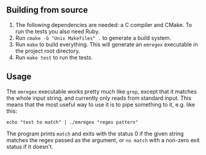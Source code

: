 ## Building from source

1. The following dependencies are needed: a C compiler and CMake.
   To run the tests you also need Ruby.
2. Run `cmake -G "Unix Makefiles" .` to generate a build system.
3. Run `make` to build everything. This will generate an `emregex`
   executable in the project root directory.
4. Run `make test` to run the tests.

## Usage

The `emregex` executable works pretty much like `grep`, except
that it matches the whole input string, and currently only reads
from standard input. This means that the most useful way to use
it is to pipe something to it, e.g. like this:

```
echo "text to match" | ./emregex "regex pattern"
```

The program prints `match` and exits with the status 0 if the
given string matches the regex passed as the argument, or
`no match` with a non-zero exit status if it doesn't.
